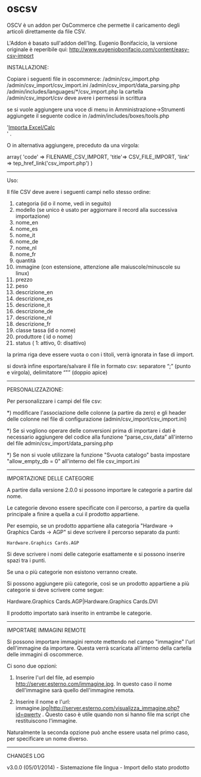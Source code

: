 oscsv
=====

OSCV è un addon per OsCommerce che permette il caricamento degli articoli direttamente da file CSV.

L'Addon è basato sull'addon dell'Ing. Eugenio Bonifacicio, la versione originale è reperibile qui: http://www.eugeniobonifacio.com/content/easy-csv-import

INSTALLAZIONE:

Copiare i seguenti file in oscommerce:
/admin/csv_import.php
/admin/csv_import/csv_import.ini
/admin/csv_import/data_parsing.php
/admin/includes/languages/*/csv_import.php
la cartella /admin/csv_import/csv deve avere i permessi in scrittura

se si vuole aggiungere una voce di menu in Amministrazione->Strumenti aggiungete il seguente codice in /admin/includes/boxes/tools.php

'<a href="' . tep_href_link('csv_import.php') . '" class="menuBoxContentLink">Importa Excel/Calc</a><br>' .
 
 O in alternativa aggiungere, preceduto da una virgola:

 array(
        'code' => FILENAME_CSV_IMPORT,
        'title'=> CSV_FILE_IMPORT,
        'link' => tep_href_link('csv_import.php')
      )

------------
Uso:

Il file CSV deve avere i seguenti campi nello stesso ordine:

1. categoria (id o il nome, vedi in seguito)
2. modello (se unico è usato per aggiornare il record alla successiva importazione)
3. nome_en
4. nome_es
5. nome_it
6. nome_de
7. nome_nl
8. nome_fr
9. quantità
10. immagine (con estensione, attenzione alle maiuscole/minuscole su linux)
11. prezzo
12. peso
13. descrizione_en
14. descrizione_es
15. descrizione_it
16. descrizione_de
17. descrizione_nl
18. descrizione_fr
19. classe tassa (id o nome)
20. produttore ( id o nome)
21. status ( 1: attivo, 0: disattivo)

la prima riga deve essere vuota o con i titoli, verrà ignorata in fase di import.

si dovrà infine esportare/salvare il file in formato csv: separatore “;” (punto e virgola), delimitatore “"” (doppio apice)

-----------------------------

PERSONALIZZAZIONE:

Per personalizzare i campi del file csv:

*) modificare l'associazione delle colonne (a partire da zero) e gli header delle colonne nel file di configurazione (admin/csv_import/csv_import.ini)

*) Se si vogliono operare delle conversioni prima di importare i dati è necessario aggiungere del codice alla funzione “parse_csv_data” all'interno del file admin/csv_import/data_parsing.php

*) Se non si vuole utilizzare la funzione "Svuota catalogo" basta impostare "allow_empty_db = 0" all'interno del file csv_import.ini


-----------------------------

IMPORTAZIONE DELLE CATEGORIE

A partire dalla versione 2.0.0 si possono importare le categorie a partire dal nome.

Le categorie devono essere specificate con il percorso, a partire da quella principale a finire a quella a cui il prodotto appartiene.

Per esempio, se un prodotto appartiene alla categoria "Hardware -> Graphics Cards -> AGP" si deve scrivere il percorso separato da punti:

	Hardware.Graphics Cards.AGP

Si deve scrivere i nomi delle categorie esattamente e si possono inserire spazi tra i punti.

Se una o più categorie non esistono verranno create.

Si possono aggiungere più categorie, così se un prodotto appartiene a più categorie si deve scrivere come segue:

Hardware.Graphics Cards.AGP|Hardware.Graphics Cards.DVI

Il prodotto importato sarà inserito in entrambe le categorie.

------------------------------

IMPORTARE IMMAGINI REMOTE

Si possono importare immagini remote mettendo nel campo "immagine" l'url dell'immagine da importare. Questa verrà scaricata all'interno della cartella delle immagini di oscommerce.

Ci sono due opzioni:

1) Inserire l'url del file, ad esempio http://server.esterno.com/immagine.jpg. In questo caso il nome dell'immagine sarà quello dell'immagine remota.

2) Inserire il nome e l'url: immagine.jpg|http://server.esterno.com/visualizza_immagine.php?id=qwerty . Questo caso è utile quando non si hanno file ma script che restituiscono l'immagine.

Naturalmente la seconda opzione può anche essere usata nel primo caso, per specificare un nome diverso.

---------
CHANGES LOG

v3.0.0 (05/01/2014)
	- Sistemazione file lingua
	- Import dello stato prodotto
